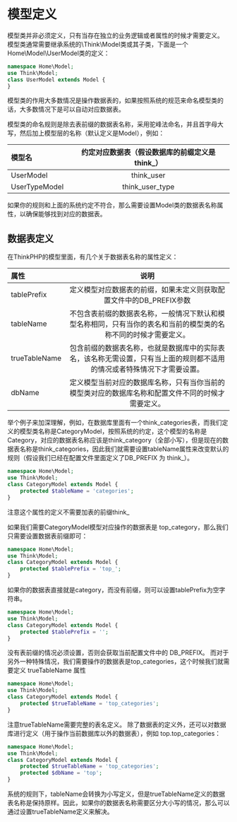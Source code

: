 # 模型定义

模型类并非必须定义，只有当存在独立的业务逻辑或者属性的时候才需要定义。
模型类通常需要继承系统的\Think\Model类或其子类，下面是一个Home\Model\UserModel类的定义：

```Php
namespace Home\Model;
use Think\Model;
class UserModel extends Model {
}
```

模型类的作用大多数情况是操作数据表的，如果按照系统的规范来命名模型类的话，大多数情况下是可以自动对应数据表。

模型类的命名规则是除去表前缀的数据表名称，采用驼峰法命名，并且首字母大写，然后加上模型层的名称（默认定义是Model），例如：

模型名|约定对应数据表（假设数据库的前缀定义是 think_）
:----|:-----:
UserModel|think_user
UserTypeModel|think_user_type

如果你的规则和上面的系统约定不符合，那么需要设置Model类的数据表名称属性，以确保能够找到对应的数据表。

## 数据表定义

在ThinkPHP的模型里面，有几个关于数据表名称的属性定义：


属性|说明
:----|:-----:
tablePrefix|定义模型对应数据表的前缀，如果未定义则获取配置文件中的DB_PREFIX参数
tableName|不包含表前缀的数据表名称，一般情况下默认和模型名称相同，只有当你的表名和当前的模型类的名称不同的时候才需要定义。
trueTableName|包含前缀的数据表名称，也就是数据库中的实际表名，该名称无需设置，只有当上面的规则都不适用的情况或者特殊情况下才需要设置。
dbName|定义模型当前对应的数据库名称，只有当你当前的模型类对应的数据库名称和配置文件不同的时候才需要定义。


举个例子来加深理解，例如，在数据库里面有一个think_categories表，而我们定义的模型类名称是CategoryModel，按照系统的约定，这个模型的名称是Category，对应的数据表名称应该是think_category（全部小写），但是现在的数据表名称是think_categories，因此我们就需要设置tableName属性来改变默认的规则（假设我们已经在配置文件里面定义了DB_PREFIX 为 think_）。

```Php
namespace Home\Model;
use Think\Model;
class CategoryModel extends Model {
    protected $tableName = 'categories'; 
}
```
注意这个属性的定义不需要加表的前缀think_

如果我们需要CategoryModel模型对应操作的数据表是 top_category，那么我们只需要设置数据表前缀即可：

```Php
namespace Home\Model;
use Think\Model;
class CategoryModel extends Model {
    protected $tablePrefix = 'top_'; 
}
```
如果你的数据表直接就是category，而没有前缀，则可以设置tablePrefix为空字符串。

```Php
namespace Home\Model;
use Think\Model;
class CategoryModel extends Model {
    protected $tablePrefix = ''; 
}
```
没有表前缀的情况必须设置，否则会获取当前配置文件中的 DB_PREFIX。
而对于另外一种特殊情况，我们需要操作的数据表是top_categories，这个时候我们就需要定义 trueTableName 属性

```Php
namespace Home\Model;
use Think\Model;
class CategoryModel extends Model {
    protected $trueTableName = 'top_categories'; 
}
```
注意trueTableName需要完整的表名定义。
除了数据表的定义外，还可以对数据库进行定义（用于操作当前数据库以外的数据表），例如 top.top_categories：

```Php
namespace Home\Model;
use Think\Model;
class CategoryModel extends Model {
    protected $trueTableName = 'top_categories'; 
    protected $dbName = 'top';
}
```
系统的规则下，tableName会转换为小写定义，但是trueTableName定义的数据表名称是保持原样。因此，如果你的数据表名称需要区分大小写的情况，那么可以通过设置trueTableName定义来解决。